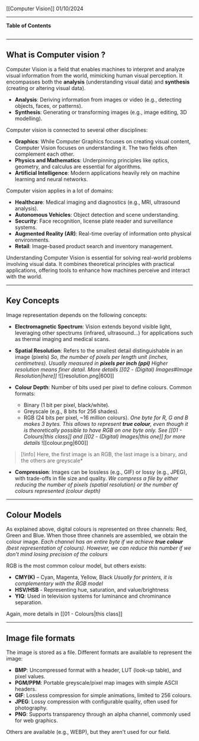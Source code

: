 [[Computer Vision]]
01/10/2024
****
**Table of Contents**
```table-of-contents
```

****
## What is Computer vision ?

Computer Vision is a field that enables machines to interpret and analyze visual information from the world, mimicking human visual perception. It encompasses both the **analysis** (understanding visual data) and **synthesis** (creating or altering visual data).
- **Analysis**: Deriving information from images or video (e.g., detecting objects, faces, or patterns).
- **Synthesis**: Generating or transforming images (e.g., image editing, 3D modelling).


Computer vision is connected to several other disciplines:
- **Graphics**: While Computer Graphics focuses on creating visual content, Computer Vision focuses on understanding it. The two fields often complement each other.
- **Physics and Mathematics**: Underpinning principles like optics, geometry, and calculus are essential for algorithms.
- **Artificial Intelligence**: Modern applications heavily rely on machine learning and neural networks.


Computer vision applies in a lot of domains:
- **Healthcare**: Medical imaging and diagnostics (e.g., MRI, ultrasound analysis).
- **Autonomous Vehicles**: Object detection and scene understanding.
- **Security**: Face recognition, license plate reader and surveillance systems.
- **Augmented Reality (AR)**: Real-time overlay of information onto physical environments.
- **Retail**: Image-based product search and inventory management.


Understanding Computer Vision is essential for solving real-world problems involving visual data. It combines theoretical principles with practical applications, offering tools to enhance how machines perceive and interact with the world.


****
## Key Concepts

Image representation depends on the following concepts:
- **Electromagnetic Spectrum**: Vision extends beyond visible light, leveraging other spectrums (infrared, ultrasound...) for applications such as thermal imaging and medical scans.

- **Spatial Resolution**: Refers to the smallest detail distinguishable in an image (pixels)
	*So, the number of pixels per length unit (inches, centimetres). Usually measured in **pixels per inch (ppi)**
	Higher resolution means finer detail. More details [[02 - (Digital) Images#Image Resolution|here]]*
![[resolution.png|600]]

- **Colour Depth**: Number of bits used per pixel to define colours. Common formats:
    - Binary (1 bit per pixel, black/white).
    - Greyscale (e.g., 8 bits for 256 shades).
    - RGB (24 bits per pixel, ~16 million colours).
	    *One byte for R, G and B makes 3 bytes. This allows to represent **true colour**, even though it is theoretically possible to have RGB on one byte only. See [[01 - Colours|this class]] and [[02 - (Digital) Images|this one]] for more details*
![[colour.png|600]]
> [!info] Here, the first image is an RGB, the last image is a binary, and the others are greyscale*

- **Compression**: Images can be lossless (e.g., GIF) or lossy (e.g., JPEG), with trade-offs in file size and quality.
	*We compress a file by either reducing the number of pixels (spatial resolution) or the number of colours represented (colour depth)*


****
## Colour Models

As explained above, digital colours is represented on three channels: Red, Green and Blue. When those three channels are assembled, we obtain the colour image.
	*Each channel has an entire byte if we achieve **true colour** (best representation of colours). However, we can reduce this number if we don't mind losing precision of the colours*

RGB is the most common colour model, but others exists:
- **CMY(K)** – Cyan, Magenta, Yellow, Black
	*Usually for printers, it is complementary with the RGB model*
- **HSV/HSB** - Representing hue, saturation, and value/brightness
- **YIQ**: Used in television systems for luminance and chrominance separation.

Again, more details in [[01 - Colours|this class]]


****
## Image file formats

The image is stored as a file. Different formats are available to represent the image:
- **BMP**: Uncompressed format with a header, LUT (look-up table), and pixel values.
- **PGM/PPM**: Portable greyscale/pixel map images with simple ASCII headers.
- **GIF**: Lossless compression for simple animations, limited to 256 colours.
- **JPEG**: Lossy compression with configurable quality, often used for photography.
- **PNG**: Supports transparency through an alpha channel, commonly used for web graphics.

Others are available (e.g., WEBP), but they aren't used for our field.

